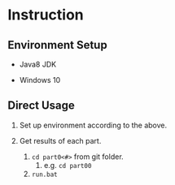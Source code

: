 # Instruction

## Environment Setup

* Java8 JDK

* Windows 10

## Direct Usage

1. Set up environment according to the above.

2. Get results of each part.
    1. `cd part0<#>` from git folder.
        1. e.g. `cd part00`
    2. `run.bat`